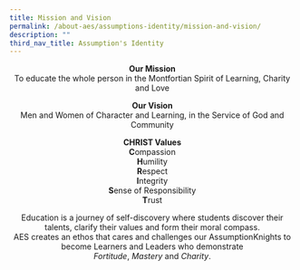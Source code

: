 ```yaml
---
title: Mission and Vision
permalink: /about-aes/assumptions-identity/mission-and-vision/
description: ""
third_nav_title: Assumption's Identity
---
```

<p style="text-align:center;"> <strong>Our Mission
</strong><br>To educate the whole person in the Montfortian Spirit of Learning, Charity and Love</p>

<p style="text-align:center;"><strong>Our Vision<br></strong>Men and Women of Character and Learning, in the Service of God and Community</p>

<p style="text-align:center;"><strong>CHRIST Values
</strong><br><strong>C</strong>ompassion<br><strong>H</strong>umility<br><strong>R</strong>espect<br><strong>I</strong>ntegrity<br>
<strong>S</strong>ense of Responsibility<br>
<strong>T</strong>rust</p>

<p style="text-align:center;">Education is a journey of self-discovery where students discover their talents, clarify their values and form their moral compass.<br>AES creates an ethos that cares and challenges our AssumptionKnights to become Learners and Leaders who demonstrate<br><em>Fortitude</em>, <em>Mastery</em> and <em>Charity</em>.</p>